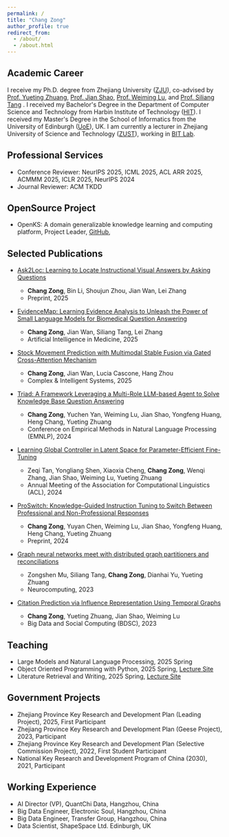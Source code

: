 ```yaml
---
permalink: /
title: "Chang Zong"
author_profile: true
redirect_from: 
  - /about/
  - /about.html
---
```


## Academic Career
I receive my Ph.D. degree from Zhejiang University ([ZJU](https://www.zju.edu.cn/)), co-advised by [Prof. Yueting Zhuang](https://person.zju.edu.cn/yzhuang), [Prof. Jian Shao](https://person.zju.edu.cn/jshao), [Prof. Weiming Lu](https://person.zju.edu.cn/lwm), and [Prof. Siliang Tang](https://person.zju.edu.cn/siliang) . I received my Bachelor's Degree in the Department of Computer Science and Technology from Harbin Institute of Technology ([HIT](https://www.hit.edu.cn/)). I received my Master's Degree in the School of Informatics from the University of Edinburgh ([UoE](https://www.ed.ac.uk/)), UK. I am currently a lecturer in Zhejiang University of Science and Technology ([ZUST](https://www.zust.edu.cn/)), working in [BIT Lab](http://bit.zust.edu.cn/catalogue/information.html).


## Professional Services
- Conference Reviewer: NeurIPS 2025, ICML 2025, ACL ARR 2025, ACMMM 2025, ICLR 2025, NeurIPS 2024
- Journal Reviewer: ACM TKDD

## OpenSource Project
- OpenKS: A domain generalizable knowledge learning and computing platform, Project Leader, [GitHub](https://github.com/ZJU-OpenKS/OpenKS), 

## Selected Publications
- [Ask2Loc: Learning to Locate Instructional Visual Answers by Asking Questions](https://arxiv.org/abs/2504.15918)
  - **Chang Zong**, Bin Li, Shoujun Zhou, Jian Wan, Lei Zhang
  - Preprint, 2025

- [EvidenceMap: Learning Evidence Analysis to Unleash the Power of Small Language Models for Biomedical Question Answering](https://arxiv.org/abs/2501.12746)
  - **Chang Zong**, Jian Wan, Siliang Tang, Lei Zhang
  - Artificial Intelligence in Medicine, 2025

- [Stock Movement Prediction with Multimodal Stable Fusion via Gated Cross-Attention Mechanism](https://link.springer.com/article/10.1007/s40747-025-02023-3)
  - **Chang Zong**, Jian Wan, Lucia Cascone, Hang Zhou
  - Complex & Intelligent Systems, 2025

- [Triad: A Framework Leveraging a Multi-Role LLM-based Agent to Solve Knowledge Base Question Answering](https://aclanthology.org/2024.emnlp-main.101/)
  - **Chang Zong**, Yuchen Yan, Weiming Lu, Jian Shao, Yongfeng Huang, Heng Chang, Yueting Zhuang
  - Conference on Empirical Methods in Natural Language Processing (EMNLP), 2024

- [Learning Global Controller in Latent Space for Parameter-Efficient Fine-Tuning](https://aclanthology.org/2024.acl-long.222/)
  - Zeqi Tan, Yongliang Shen, Xiaoxia Cheng, **Chang Zong**, Wenqi Zhang, Jian Shao, Weiming Lu, Yueting Zhuang
  - Annual Meeting of the Association for Computational Linguistics (ACL), 2024

- [ProSwitch: Knowledge-Guided Instruction Tuning to Switch Between Professional and Non-Professional Responses](https://arxiv.org/abs/2403.09131)
  - **Chang Zong**, Yuyan Chen, Weiming Lu, Jian Shao, Yongfeng Huang, Heng Chang, Yueting Zhuang
  - Preprint, 2024

- [Graph neural networks meet with distributed graph partitioners and reconciliations](https://www.sciencedirect.com/science/article/abs/pii/S0925231222011894)
  - Zongshen Mu, Siliang Tang, **Chang Zong**, Dianhai Yu, Yueting Zhuang 
  - Neurocomputing, 2023

- [Citation Prediction via Influence Representation Using Temporal Graphs](https://link.springer.com/chapter/10.1007/978-981-99-3925-1_14)
  - **Chang Zong**, Yueting Zhuang, Jian Shao, Weiming Lu 
  - Big Data and Social Computing (BDSC), 2023

## Teaching
- Large Models and Natural Language Processing, 2025 Spring
- Object Oriented Programming with Python, 2025 Spring, [Lecture Site](course-media-python-2025.notion.site)
- Literature Retrieval and Writing, 2025 Spring, [Lecture Site](https://course-master-literature-2025.notion.site)

## Government Projects
- Zhejiang Province Key Research and Development Plan (Leading Project), 2025, First Participant
- Zhejiang Province Key Research and Development Plan (Geese Project), 2023, Participant
- Zhejiang Province Key Research and Development Plan (Selective Commission Project), 2022, First Student Participant
- National Key Research and Development Program of China (2030), 2021, Participant

## Working Experience
- AI Director (VP), QuantChi Data, Hangzhou, China 
- Big Data Engineer, Electronic Soul, Hangzhou, China
- Big Data Engineer, Transfer Group, Hangzhou, China
- Data Scientist, ShapeSpace Ltd. Edinburgh, UK
